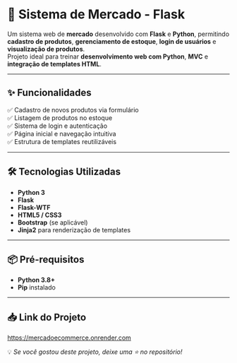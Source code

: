 # 🛒 Sistema de Mercado - Flask

Um sistema web de **mercado** desenvolvido com **Flask** e **Python**, permitindo **cadastro de produtos**, **gerenciamento de estoque**, **login de usuários** e **visualização de produtos**.  
Projeto ideal para treinar **desenvolvimento web com Python**, **MVC** e **integração de templates HTML**.

---

## ✨ Funcionalidades
✅ Cadastro de novos produtos via formulário  
✅ Listagem de produtos no estoque  
✅ Sistema de login e autenticação  
✅ Página inicial e navegação intuitiva  
✅ Estrutura de templates reutilizáveis  

---

## 🛠 Tecnologias Utilizadas
- **Python 3**
- **Flask**
- **Flask-WTF**
- **HTML5 / CSS3**
- **Bootstrap** (se aplicável)
- **Jinja2** para renderização de templates

---

## 📦 Pré-requisitos
- **Python 3.8+**
- **Pip** instalado

---

## 📥 Link do Projeto

https://mercadoecommerce.onrender.com

💡 *Se você gostou deste projeto, deixe uma ⭐ no repositório!*
